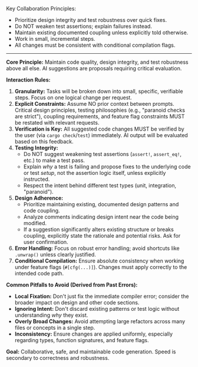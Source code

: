 Key Collaboration Principles:
  - Prioritize design integrity and test robustness over quick fixes.
  - Do NOT weaken test assertions; explain failures instead.
  - Maintain existing documented coupling unless explicitly told otherwise.
  - Work in small, incremental steps.
  - All changes must be consistent with conditional compilation flags.

--- 

**Core Principle:** Maintain code quality, design integrity, and test robustness above all else. AI suggestions are proposals requiring critical evaluation.

**Interaction Rules:**

1.  **Granularity:** Tasks will be broken down into small, specific, verifiable steps. Focus on one logical change per request.
2.  **Explicit Constraints:** Assume NO prior context between prompts. Critical design principles, testing philosophies (e.g., "paranoid checks are strict"), coupling requirements, and feature flag constraints MUST be restated with relevant requests.
3.  **Verification is Key:** All suggested code changes MUST be verified by the user (via `cargo check`/`test`) immediately. AI output will be evaluated based on this feedback.
4.  **Testing Integrity:**
    *   Do NOT suggest weakening test assertions (`assert!`, `assert_eq!`, etc.) to make a test pass.
    *   Explain *why* a test is failing and propose fixes to the underlying code or test *setup*, not the assertion logic itself, unless explicitly instructed.
    *   Respect the intent behind different test types (unit, integration, "paranoid").
5.  **Design Adherence:**
    *   Prioritize maintaining existing, documented design patterns and code coupling.
    *   Analyze comments indicating design intent near the code being modified.
    *   If a suggestion significantly alters existing structure or breaks coupling, explicitly state the rationale and potential risks. Ask for user confirmation.
6.  **Error Handling:** Focus on robust error handling; avoid shortcuts like `.unwrap()` unless clearly justified.
7.  **Conditional Compilation:** Ensure absolute consistency when working under feature flags (`#[cfg(...)]`). Changes must apply correctly to the intended code path.

**Common Pitfalls to Avoid (Derived from Past Errors):**

*   **Local Fixation:** Don't just fix the immediate compiler error; consider the broader impact on design and other code sections.
*   **Ignoring Intent:** Don't discard existing patterns or test logic without understanding *why* they exist.
*   **Overly Broad Changes:** Avoid attempting large refactors across many files or concepts in a single step.
*   **Inconsistency:** Ensure changes are applied uniformly, especially regarding types, function signatures, and feature flags.

**Goal:** Collaborative, safe, and maintainable code generation. Speed is secondary to correctness and robustness.
